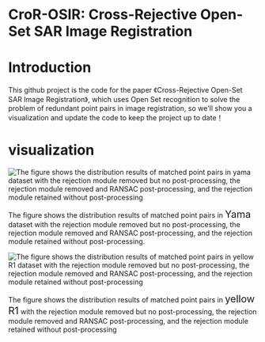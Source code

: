 # CroR-OSIR: Cross-Rejective Open-Set SAR Image Registration
# Introduction
This github project is the code for the paper 《Cross-Rejective Open-Set SAR Image Registration》, which uses Open Set recognition to solve the problem of redundant point pairs in image registration, so we'll show you a visualization and update the code to keep the project up to date！
# visualization
![The figure shows the distribution results of matched point pairs in yama dataset with the rejection module removed but no post-processing, the rejection module removed and RANSAC post-processing, and the rejection module retained without post-processing](visualation/yama_reject_ablation.png)

The figure shows the distribution results of matched point pairs in <span style="font-size: 20px;">Yama</span> dataset with the rejection module removed but no post-processing, the rejection module removed and RANSAC post-processing, and the rejection module retained without post-processing.

![The figure shows the distribution results of matched point pairs in yellow R1 dataset with the rejection module removed but no post-processing, the rejection module removed and RANSAC post-processing, and the rejection module retained without post-processing](visualation/yellowa_reject_ablation.png)

The figure shows the distribution results of matched point pairs in <span style="font-size: 20px;">yellow R1</span> with the rejection module removed but no post-processing, the rejection module removed and RANSAC post-processing, and the rejection module retained without post-processing

